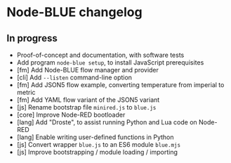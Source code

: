 # Node-BLUE changelog 

## In progress

- Proof-of-concept and documentation, with software tests
- Add program `node-blue setup`, to install JavaScript prerequisites
- [fm] Add Node-BLUE flow manager and provider
- [cli] Add `--listen` command-line option
- [fm] Add JSON5 flow example, converting temperature from imperial to metric
- [fm] Add YAML flow variant of the JSON5 variant
- [js] Rename bootstrap file `minired.js` to `blue.js`
- [core] Improve Node-RED bootloader
- [lang] Add "Droste", to assist running Python and Lua code on Node-RED
- [lang] Enable writing user-defined functions in Python
- [js] Convert wrapper `blue.js` to an ES6 module `blue.mjs`
- [js] Improve bootstrapping / module loading / importing
